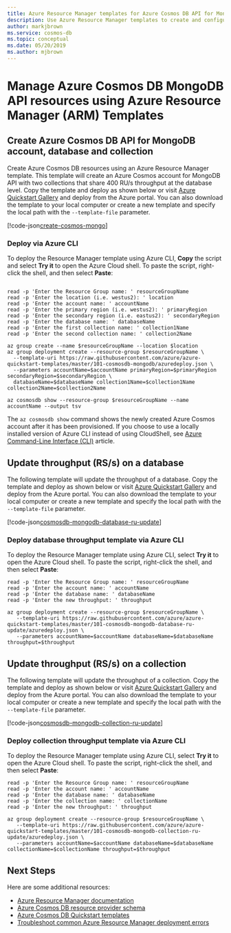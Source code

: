 ```yaml
---
title: Azure Resource Manager templates for Azure Cosmos DB API for MongoDB
description: Use Azure Resource Manager templates to create and configure Azure Cosmos DB API for MongoDB. 
author: markjbrown
ms.service: cosmos-db
ms.topic: conceptual
ms.date: 05/20/2019
ms.author: mjbrown
---
```


# Manage Azure Cosmos DB MongoDB API resources using Azure Resource Manager (ARM) Templates

## Create Azure Cosmos DB API for MongoDB account, database and collection <a id="create-resource"></a>

Create Azure Cosmos DB resources using an Azure Resource Manager template. This template will create an Azure Cosmos account for MongoDB API with two collections that share 400 RU/s throughput at the database level. Copy the template and deploy as shown below or visit [Azure Quickstart Gallery](https://azure.microsoft.com/resources/templates/101-cosmosdb-mongodb/) and deploy from the Azure portal. You can also download the template to your local computer or create a new template and specify the local path with the `--template-file` parameter.

[!code-json[create-cosmos-mongo](~/quickstart-templates/101-cosmosdb-mongodb/azuredeploy.json)]

### Deploy via Azure CLI

To deploy the Resource Manager template using Azure CLI, **Copy** the script and select **Try it** to open the Azure Cloud shell. To paste the script, right-click the shell, and then select **Paste**:

```azurecli-interactive

read -p 'Enter the Resource Group name: ' resourceGroupName
read -p 'Enter the location (i.e. westus2): ' location
read -p 'Enter the account name: ' accountName
read -p 'Enter the primary region (i.e. westus2): ' primaryRegion
read -p 'Enter the secondary region (i.e. eastus2): ' secondaryRegion
read -p 'Enter the database name: ' databaseName
read -p 'Enter the first collection name: ' collection1Name
read -p 'Enter the second collection name: ' collection2Name

az group create --name $resourceGroupName --location $location
az group deployment create --resource-group $resourceGroupName \
  --template-uri https://raw.githubusercontent.com/azure/azure-quickstart-templates/master/101-cosmosdb-mongodb/azuredeploy.json \
  --parameters accountName=$accountName primaryRegion=$primaryRegion secondaryRegion=$secondaryRegion \
  databaseName=$databaseName collection1Name=$collection1Name collection2Name=$collection2Name

az cosmosdb show --resource-group $resourceGroupName --name accountName --output tsv
```

The `az cosmosdb show` command shows the newly created Azure Cosmos account after it has been provisioned. If you choose to use a locally installed version of Azure CLI instead of using CloudShell, see [Azure Command-Line Interface (CLI)](/cli/azure/) article.

## Update throughput (RS/s) on a database <a id="database-ru-update"></a>

The following template will update the throughput of a database. Copy the template and deploy as shown below or visit [Azure Quickstart Gallery](https://azure.microsoft.com/resources/templates/101-cosmosdb-mongodb-database-ru-update/) and deploy from the Azure portal. You can also download the template to your local computer or create a new template and specify the local path with the `--template-file` parameter.

[!code-json[cosmosdb-mongodb-database-ru-update](~/quickstart-templates/101-cosmosdb-mongodb-database-ru-update/azuredeploy.json)]

### Deploy database throughput template via Azure CLI

To deploy the Resource Manager template using Azure CLI, select **Try it** to open the Azure Cloud shell. To paste the script, right-click the shell, and then select **Paste**:

```azurecli-interactive
read -p 'Enter the Resource Group name: ' resourceGroupName
read -p 'Enter the account name: ' accountName
read -p 'Enter the database name: ' databaseName
read -p 'Enter the new throughput: ' throughput

az group deployment create --resource-group $resourceGroupName \
   --template-uri https://raw.githubusercontent.com/azure/azure-quickstart-templates/master/101-cosmosdb-mongodb-database-ru-update/azuredeploy.json \
   --parameters accountName=$accountName databaseName=$databaseName throughput=$throughput
```

## Update throughput (RS/s) on a collection <a id="collection-ru-update"></a>

The following template will update the throughput of a collection. Copy the template and deploy as shown below or visit [Azure Quickstart Gallery](https://azure.microsoft.com/resources/templates/101-cosmosdb-mongodb-collection-ru-update/) and deploy from the Azure portal. You can also download the template to your local computer or create a new template and specify the local path with the `--template-file` parameter.

[!code-json[cosmosdb-mongodb-collection-ru-update](~/quickstart-templates/101-cosmosdb-mongodb-collection-ru-update/azuredeploy.json)]

### Deploy collection throughput template via Azure CLI

To deploy the Resource Manager template using Azure CLI, select **Try it** to open the Azure Cloud shell. To paste the script, right-click the shell, and then select **Paste**:

```azurecli-interactive
read -p 'Enter the Resource Group name: ' resourceGroupName
read -p 'Enter the account name: ' accountName
read -p 'Enter the database name: ' databaseName
read -p 'Enter the collection name: ' collectionName
read -p 'Enter the new throughput: ' throughput

az group deployment create --resource-group $resourceGroupName \
   --template-uri https://raw.githubusercontent.com/azure/azure-quickstart-templates/master/101-cosmosdb-mongodb-collection-ru-update/azuredeploy.json \
   --parameters accountName=$accountName databaseName=$databaseName collectionName=$collectionName throughput=$throughput
```

## Next Steps

Here are some additional resources:

- [Azure Resource Manager documentation](/azure/azure-resource-manager/)
- [Azure Cosmos DB resource provider schema](/azure/templates/microsoft.documentdb/allversions)
- [Azure Cosmos DB Quickstart templates](https://azure.microsoft.com/resources/templates/?resourceType=Microsoft.DocumentDB&pageNumber=1&sort=Popular)
- [Troubleshoot common Azure Resource Manager deployment errors](../azure-resource-manager/resource-manager-common-deployment-errors.md)